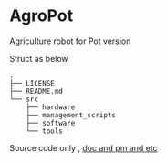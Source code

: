 # AgroPot
Agriculture robot for Pot version

Struct as below

```
.
├── LICENSE
├── README.md
└── src
    ├── hardware
    ├── management_scripts
    ├── software
    └── tools
```

Source code only , [doc and pm and etc](https://github.com/dslab-agrobot/AgRobot)
